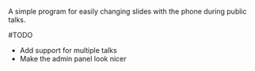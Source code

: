 A simple program for easily changing slides with the phone during public talks. 

#TODO
- Add support for multiple talks
- Make the admin panel look nicer

